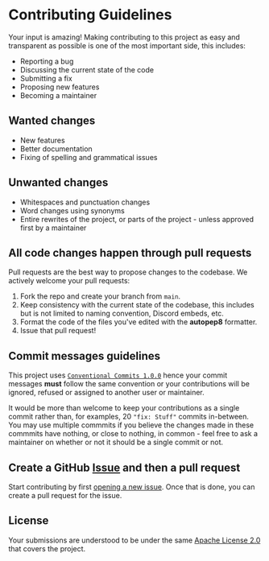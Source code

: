 # Contributing Guidelines
Your input is amazing! Making contributing to this project as easy and transparent as possible is one of the most important side, this includes:

- Reporting a bug
- Discussing the current state of the code
- Submitting a fix
- Proposing new features
- Becoming a maintainer

## Wanted changes
- New features
- Better documentation
- Fixing of spelling and grammatical issues

## Unwanted changes
- Whitespaces and punctuation changes
- Word changes using synonyms
- Entire rewrites of the project, or parts of the project - unless approved first by a maintainer

## All code changes happen through pull requests
Pull requests are the best way to propose changes to the codebase. We actively welcome your pull requests:

1. Fork the repo and create your branch from `main`.
2. Keep consistency with the current state of the codebase, this includes but is not limited to naming convention, Discord embeds, etc.
3. Format the code of the files you've edited with the **autopep8** formatter.
4. Issue that pull request!

## Commit messages guidelines
This project uses [`Conventional Commits 1.0.0`](https://conventionalcommits.org/en/v1.0.0/) hence your commit messages **must** follow the same convention or your contributions will be ignored, refused or assigned to another user or maintainer.

It would be more than welcome to keep your contributions as a single commit rather than, for examples, 20 `"fix: Stuff"` commits in-between. You may use multiple commmits if you believe the changes made in these commmits have nothing, or close to nothing, in common - feel free to ask a maintainer on whether or not it should be a single commit or not.

## Create a GitHub [Issue](https://github.com/kkrypt0nn/Python-Discord-Bot-Template/issues) and **then** a pull request
Start contributing by first [opening a new issue](https://github.com/kkrypt0nn/Python-Discord-Bot-Template/issues/new/choose). Once that is done, you can create a pull request for the issue.

## License
Your submissions are understood to be under the same [Apache License 2.0](https://github.com/kkrypt0nn/Python-Discord-Bot-Template/blob/main/LICENSE.md) that covers the project.

